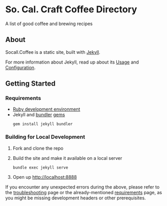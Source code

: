 # So. Cal. Craft Coffee Directory

A list of good coffee and brewing recipes

## About

Socall.Coffee is a static site, built with [Jekyll](https://github.com/jekyll/jekyll).

For more information about Jekyll, read up about its [Usage](https://jekyllrb.com/docs/usage/) and [Configuration](https://jekyllrb.com/docs/configuration/).

## Getting Started

### Requirements

- [Ruby development environment](https://jekyllrb.com/docs/installation/)
- Jekyll and [bundler](/docs/ruby-101/#bundler) [gems](/docs/ruby-101/#gems)
  ```
  gem install jekyll bundler
  ```

### Building for Local Development

1. Fork and clone the repo
1. Build the site and make it available on a local server

   ```
   bundle exec jekyll serve
   ```

1. Open up [http://localhost:8888](http://localhost:8888)

If you encounter any unexpected errors during the above, please refer to the [troubleshooting](https://jekyllrb.com/docs/troubleshooting/#configuration-problems) page or the already-mentioned [requirements](https://jekyllrb.com/docs/installation/#requirements) page, as you might be missing development headers or other prerequisites.
